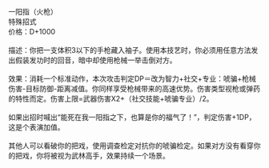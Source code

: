 <title>一阳指（火枪）</title>
<meta name="GENERATOR" content="WinCHM">
<meta http-equiv="Content-Type" content="text/html; charset=gb2312">
<br>一阳指（火枪）　　
<br>特殊招式
<br>价格：D+1000
<br>
<br>描述：你把一支体积3以下的手枪藏入袖子。使用本技艺时，你必须用任意方法发出假装发功时的回音，暗中却使用枪械一举击倒对方。
<br>
<br>效果：消耗一个标准动作，本次攻击判定DP＝改为智力+社交+专业：唬骗+枪械伤害-目标防御-距离减值。你同样享受枪械带来的高速优势。伤害类型视枪或弹药的特性而定。伤害上限=武器伤害X2+（社交技能+唬骗专业）/2。
<br>
<br>如果出招时喊出“能死在我一阳指之下，也算是你的福气了！”，判定伤害+1DP，这是个表演加值。
<br>
<br>其他人可以看破你的把戏，使用调查检定对抗你的唬骗检定。如果对方没有看穿你的把戏，你将被视为武林高手，效果持续一个场景。
<br>
<br>